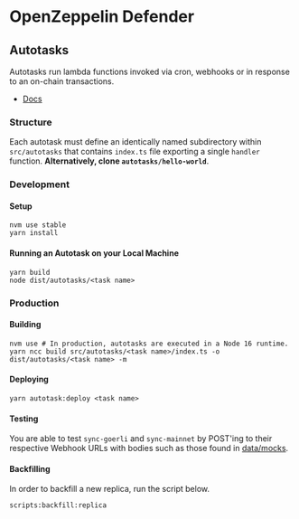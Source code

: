 # OpenZeppelin Defender

## Autotasks

Autotasks run lambda functions invoked via cron, webhooks or in response to an on-chain transactions.

- [Docs](https://docs.openzeppelin.com/defender/autotasks)

### Structure

Each autotask must define an identically named subdirectory within `src/autotasks` that contains `index.ts` file exporting a single `handler` function. **Alternatively, clone `autotasks/hello-world`**.

### Development

#### Setup

```shell
nvm use stable
yarn install
```

#### Running an Autotask on your Local Machine

```shell
yarn build
node dist/autotasks/<task name>
```

### Production

#### Building

```shell
nvm use # In production, autotasks are executed in a Node 16 runtime.
yarn ncc build src/autotasks/<task name>/index.ts -o dist/autotasks/<task name> -m
```

#### Deploying

```shell
yarn autotask:deploy <task name>
```

#### Testing

You are able to test `sync-goerli` and `sync-mainnet` by POST'ing to their respective Webhook URLs with bodies such as those found in [data/mocks](data/mocks/).

#### Backfilling

In order to backfill a new replica, run the script below.

```shell
scripts:backfill:replica
```
